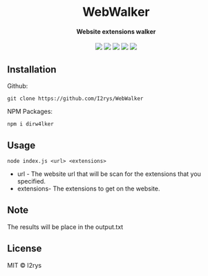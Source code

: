 <h1 align="center">WebWalker</h1>
<h4 align="center">Website extensions walker</h4>
<p align="center">
	<a href="https://github.com/I2rys/WebWalker/blob/main/LICENSE"><img src="https://img.shields.io/github/license/I2rys/WebWalker?style=flat-square"></img></a>
	<a href="https://github.com/I2rys/WebWalker"><img src="https://bettercodehub.com/edge/badge/I2rys/WebWalker?branch=main"></a>
	<a href="https://github.com/I2rys/WebWalker/issues"><img src="https://img.shields.io/github/issues/I2rys/WebWalker.svg"></img></a>
	<a href="https://github.com/I2rys/WebWalker"><img src="https://img.shields.io/badge/version-1.0.0-orange"></img></a>
	<a href="https://nodejs.org/"><img src="https://img.shields.io/badge/-Nodejs-green?style=flat-square&logo=Node.js"></img></a>
</p>


## Installation
Github:

    git clone https://github.com/I2rys/WebWalker

NPM Packages:

    npm i dirw4lker
    
## Usage

    node index.js <url> <extensions>

 - url - The website url that will be scan for the extensions that you specified.
 - extensions- The extensions to get on the website.
## Note
The results will be place in the output.txt

## License
MIT © I2rys
